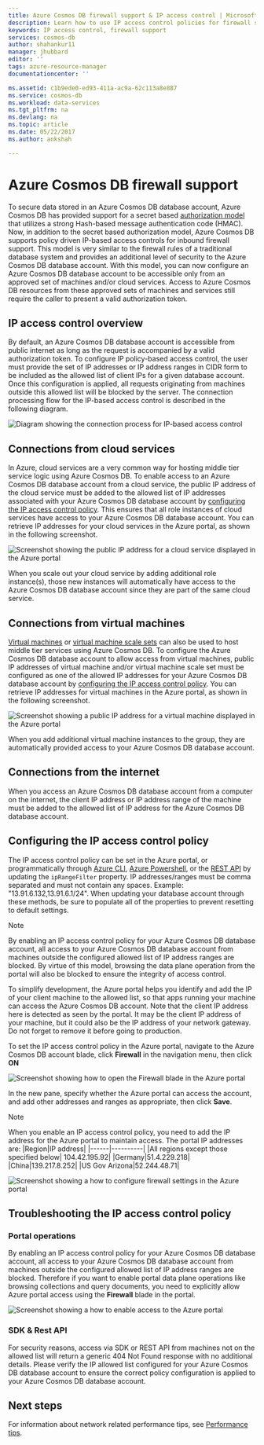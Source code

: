 ```yaml
---
title: Azure Cosmos DB firewall support & IP access control | Microsoft Docs
description: Learn how to use IP access control policies for firewall support on Azure Cosmos DB database accounts.
keywords: IP access control, firewall support
services: cosmos-db
author: shahankur11
manager: jhubbard
editor: ''
tags: azure-resource-manager
documentationcenter: ''

ms.assetid: c1b9ede0-ed93-411a-ac9a-62c113a8e887
ms.service: cosmos-db
ms.workload: data-services
ms.tgt_pltfrm: na
ms.devlang: na
ms.topic: article
ms.date: 05/22/2017
ms.author: ankshah

---
```

# Azure Cosmos DB firewall support
To secure data stored in an Azure Cosmos DB database account, Azure Cosmos DB has provided support for a secret based [authorization model](https://msdn.microsoft.com/library/azure/dn783368.aspx) that utilizes a strong Hash-based message authentication code (HMAC). Now, in addition to the secret based authorization model, Azure Cosmos DB supports policy driven IP-based access controls for inbound firewall support. This model is very similar to the firewall rules of a traditional database system and provides an additional level of security to the Azure Cosmos DB database account. With this model, you can now configure an Azure Cosmos DB database account to be accessible only from an approved set of machines and/or cloud services. Access to Azure Cosmos DB resources from these approved sets of machines and services still require the caller to present a valid authorization token.

## IP access control overview
By default, an Azure Cosmos DB database account is accessible from public internet as long as the request is accompanied by a valid authorization token. To configure IP policy-based access control, the user must provide the set of IP addresses or IP address ranges in CIDR form to be included as the allowed list of client IPs for a given database account. Once this configuration is applied, all requests originating from machines outside this allowed list will be blocked by the server.  The connection processing flow for the IP-based access control is described in the following diagram.

![Diagram showing the connection process for IP-based access control](./media/firewall-support/firewall-support-flow.png)

## Connections from cloud services
In Azure, cloud services are a very common way for hosting middle tier service logic using Azure Cosmos DB. To enable access to an Azure Cosmos DB database account from a cloud service, the public IP address of the cloud service must be added to the allowed list of IP addresses associated with your Azure Cosmos DB database account by [configuring the IP access control policy](#configure-ip-policy).  This ensures that all role instances of cloud services have access to your Azure Cosmos DB database account. You can retrieve IP addresses for your cloud services in the Azure portal, as shown in the following screenshot.

![Screenshot showing the public IP address for a cloud service displayed in the Azure portal](./media/firewall-support/public-ip-addresses.png)

When you scale out your cloud service by adding additional role instance(s), those new instances will automatically have access to the Azure Cosmos DB database account since they are part of the same cloud service.

## Connections from virtual machines
[Virtual machines](https://azure.microsoft.com/services/virtual-machines/) or [virtual machine scale sets](../virtual-machine-scale-sets/virtual-machine-scale-sets-overview.md) can also be used to host middle tier services using Azure Cosmos DB.  To configure the Azure Cosmos DB database account to allow access from virtual machines, public IP addresses of virtual machine and/or virtual machine scale set must be configured as one of the allowed IP addresses for your Azure Cosmos DB database account by [configuring the IP access control policy](#configure-ip-policy). You can retrieve IP addresses for virtual machines in the Azure portal, as shown in the following screenshot.

![Screenshot showing a public IP address for a virtual machine displayed in the Azure portal](./media/firewall-support/public-ip-addresses-dns.png)

When you add additional virtual machine instances to the group, they are automatically provided access to your Azure Cosmos DB database account.

## Connections from the internet
When you access an Azure Cosmos DB database account from a computer on the internet, the client IP address or IP address range of the machine must be added to the allowed list of IP address for the Azure Cosmos DB database account. 

## <a id="configure-ip-policy"></a> Configuring the IP access control policy
The IP access control policy can be set in the Azure portal, or programmatically through [Azure CLI](cli-samples.md), [Azure Powershell](powershell-samples.md), or the [REST API](/rest/api/documentdb/) by updating the `ipRangeFilter` property. IP addresses/ranges must be comma separated and must not contain any spaces. Example: "13.91.6.132,13.91.6.1/24". When updating your database account through these methods, be sure to populate all of the properties to prevent resetting to default settings.

> [!NOTE]
> By enabling an IP access control policy for your Azure Cosmos DB database account, all access to your Azure Cosmos DB database account from machines outside the configured allowed list of IP address ranges are blocked. By virtue of this model, browsing the data plane operation from the portal will also be blocked to ensure the integrity of access control.

To simplify development, the Azure portal helps you identify and add the IP of your client machine to the allowed list, so that apps running your machine can access the Azure Cosmos DB account. Note that the client IP address here is detected as seen by the portal. It may be the client IP address of your machine, but it could also be the IP address of your network gateway. Do not forget to remove it before going to production.

To set the IP access control policy in the Azure portal, navigate to the Azure Cosmos DB account blade, click **Firewall** in the navigation menu, then click **ON** 

![Screenshot showing how to open the Firewall blade in the Azure portal](./media/firewall-support/azure-portal-firewall.png)

In the new pane, specify whether the Azure portal can access the account, and add other addresses and ranges as appropriate, then click **Save**.  

> [!NOTE]
> When you enable an IP access control policy, you need to add the IP address for the Azure portal to maintain access. The portal IP addresses are:
> |Region|IP address|
> |------|----------|
> |All regions except those specified below| 104.42.195.92|
> |Germany|51.4.229.218|
> |China|139.217.8.252|
> |US Gov Arizona|52.244.48.71|
>

![Screenshot showing a how to configure firewall settings in the Azure portal](./media/firewall-support/azure-portal-firewall-configure.png)

## Troubleshooting the IP access control policy
### Portal operations
By enabling an IP access control policy for your Azure Cosmos DB database account, all access to your Azure Cosmos DB database account from machines outside the configured allowed list of IP address ranges are blocked. Therefore if you want to enable portal data plane operations like browsing collections and query documents, you need to explicitly allow Azure portal access using the **Firewall** blade in the portal. 

![Screenshot showing a how to enable access to the Azure portal](./media/firewall-support/azure-portal-access-firewall.png)

### SDK & Rest API
For security reasons, access via SDK or REST API from machines not on the allowed list will return a generic 404 Not Found response with no additional details. Please verify the IP allowed list configured for your Azure Cosmos DB database account to ensure the correct policy configuration is applied to your Azure Cosmos DB database account.

## Next steps
For information about network related performance tips, see [Performance tips](performance-tips.md).

